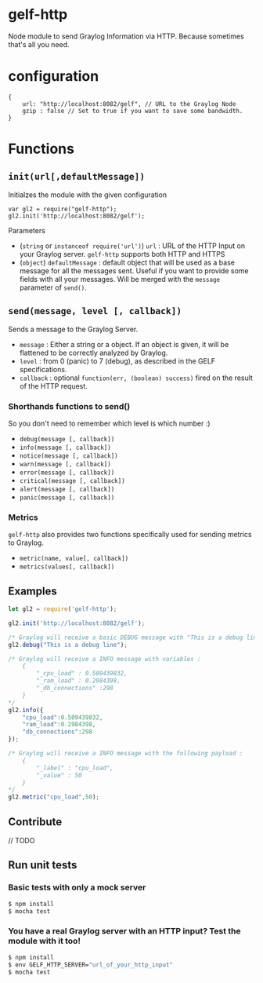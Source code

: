 # gelf-http
Node module to send Graylog Information via HTTP. Because sometimes that's all you need.

# configuration

	{
		url: "http://localhost:8082/gelf", // URL to the Graylog Node
		gzip : false // Set to true if you want to save some bandwidth.
	}

# Functions

## `init(url[,defaultMessage])`

Initialzes the module with the given configuration

	var gl2 = require("gelf-http");
	gl2.init('http://localhost:8082/gelf');

Parameters

- (`string` or `instanceof require('url')`) `url` : URL of the HTTP Input on your Graylog server. `gelf-http` supports both HTTP and HTTPS
- (`object`) `defaultMessage` : default object that will be used as a base message for all the messages sent. Useful if you want to provide some fields with all your messages. Will be merged with the `message` parameter of `send()`.

	
## `send(message, level [, callback])`

Sends a message to the Graylog Server.
- `message` : Either a string or a object. If an object is given, it will be flattened to be correctly analyzed by Graylog. 
- `level` : from 0 (panic) to 7 (debug), as described in the GELF specifications.
- `callback` : optional `function(err, (boolean) success)` fired on the result of the HTTP request.

### Shorthands functions to send()

So you don't need to remember which level is which number :)
- `debug(message [, callback])`
- `info(message [, callback])`
- `notice(message [, callback])`
- `warn(message [, callback])`
- `error(message [, callback])`
- `critical(message [, callback])`
- `alert(message [, callback])`
- `panic(message [, callback])`

### Metrics

`gelf-http` also provides two functions specifically used for sending metrics to Graylog.

- `metric(name, value[, callback])`
- `metrics(values[, callback])`

## Examples

```js
let gl2 = require('gelf-http');

gl2.init('http://localhost:8082/gelf');

/* Graylog will receive a basic DEBUG message with "This is a debug line" as message */
gl2.debug("This is a debug line");

/* Graylog will receive a INFO message with variables : 
    {
        "_cpu_load" : 0.509439832,
        "_ram_load" : 0.2984398,
        "_db_connections" :298
    }
*/
gl2.info({
    "cpu_load":0.509439832,
    "ram_load":0.2984398,
    "db_connections":298
});

/* Graylog will receive a INFO message with the following payload : 
    {
        "_label" : "cpu_load",
        "_value" : 50
    }
*/
gl2.metric("cpu_load",50);

```
## Contribute 

// TODO

## Run unit tests

### Basic tests with only a mock server

```bash
$ npm install
$ mocha test
```

### You have a real Graylog server with an HTTP input? Test the module with it too!

```bash
$ npm install
$ env GELF_HTTP_SERVER="url_of_your_http_input"
$ mocha test
```